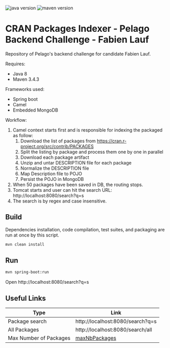![java version](https://img.shields.io/badge/java-1.8-blue.svg)
![maven version](https://img.shields.io/badge/maven->3.4-blue.svg)

# CRAN Packages Indexer - Pelago Backend Challenge - Fabien Lauf

Repository of Pelago's backend challenge for candidate Fabien Lauf.

Requires: 
 - Java 8
 - Maven 3.4.3

Frameworks used:
 - Spring boot
 - Camel
 - Embedded MongoDB

Workflow:
 1. Camel context starts first and is responsible for indexing the packaged as follow:
     1. Download the list of packages from https://cran.r-project.org/src/contrib/PACKAGES
     2. Split the listing by package and process them one by one in parallel
     3. Download each package artifact
     4. Unzip and untar DESCRIPTION file for each package
     5. Normalize the DESCRIPTION file
     6. Map Description file to POJO
     7. Persist the POJO in MongoDB
 2. When 50 packages have been saved in DB, the routing stops.
 3. Tomcat starts and user can hit the search URL: http://localhost:8080/search?q=s
 4. The search is by regex and case insensitive.
 
## Build

Dependencies installation, code compilation, test suites, and packaging are run at once by this script.

```sh
mvn clean install
```

## Run

```sh
mvn spring-boot:run
```

Open http://localhost:8080/search?q=s

## Useful Links

| Type | Link |
| ------------- | ------------- |
| Package search | http://localhost:8080/search?q=s |
| All Packages | http://localhost:8080/search/all |
| Max Number of Packages | [maxNbPackages](src/main/resources/application.properties#L1) |